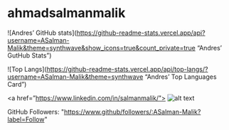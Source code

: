 # ahmadsalmanmalik

![Andres’ GitHub stats](https://github-readme-stats.vercel.app/api?username=ASalman-Malik&theme=synthwave&show_icons=true&count_private=true “Andres’ GutHub Stats”)

![Top Langs](https://github-readme-stats.vercel.app/api/top-langs/?username=ASalman-Malik&theme=synthwave “Andres’ Top Languages Card”)


<a href=”https://www.linkedin.com/in/salmanmalik/"> ![alt text](https://img.shields.io/badge/-LinkedIn-0e76a8?style=plastic&logo=linkedIn)</a>

                                                  
 GitHub Followers:  "https://www.github/followers/:ASalman-Malik?label=Follow"
